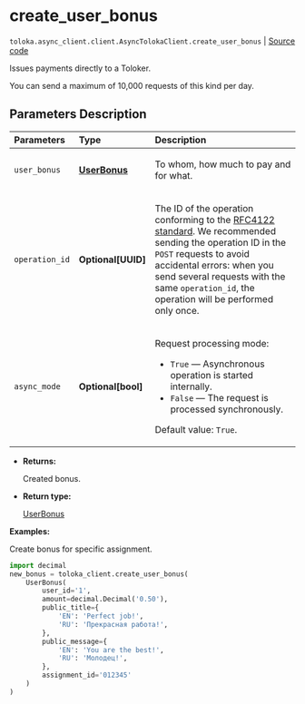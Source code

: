 # create_user_bonus
`toloka.async_client.client.AsyncTolokaClient.create_user_bonus` | [Source code](https://github.com/Toloka/toloka-kit/blob/v1.2.0/src/client/__init__.py#L0)

Issues payments directly to a Toloker.


You can send a maximum of 10,000 requests of this kind per day.

## Parameters Description

| Parameters | Type | Description |
| :----------| :----| :-----------|
`user_bonus`|**[UserBonus](toloka.client.user_bonus.UserBonus.md)**|<p>To whom, how much to pay and for what.</p>
`operation_id`|**Optional\[UUID\]**|<p>The ID of the operation conforming to the [RFC4122 standard](https://tools.ietf.org/html/rfc4122). We recommended sending the operation ID in the `POST` requests to avoid accidental errors: when you send several requests with the same `operation_id`, the operation will be performed only once.</p>
`async_mode`|**Optional\[bool\]**|<p>Request processing mode:</p> <ul> <li>`True` — Asynchronous operation is started internally.</li> <li>`False` — The request is processed synchronously.</li> </ul> <p></p><p>Default value: `True`.</p>

* **Returns:**

  Created bonus.

* **Return type:**

  [UserBonus](toloka.client.user_bonus.UserBonus.md)

**Examples:**

Create bonus for specific assignment.

```python
import decimal
new_bonus = toloka_client.create_user_bonus(
    UserBonus(
        user_id='1',
        amount=decimal.Decimal('0.50'),
        public_title={
            'EN': 'Perfect job!',
            'RU': 'Прекрасная работа!',
        },
        public_message={
            'EN': 'You are the best!',
            'RU': 'Молодец!',
        },
        assignment_id='012345'
    )
)
```
